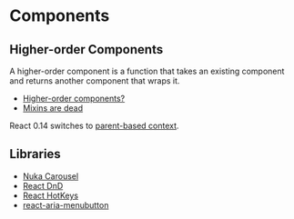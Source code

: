# Components

## Higher-order Components

A higher-order component is a function that takes an existing component and returns another component that wraps it.

* [Higher-order components?](https://gist.github.com/sebmarkbage/ef0bf1f338a7182b6775)
* [Mixins are dead](https://medium.com/@dan_abramov/mixins-are-dead-long-live-higher-order-components-94a0d2f9e750)

React 0.14 switches to [parent-based context](https://github.com/facebook/react/pull/3615).

## Libraries

* [Nuka Carousel](http://kenwheeler.github.io/nuka-carousel)
* [React DnD](https://github.com/gaearon/react-dnd)
* [React HotKeys](https://github.com/Chrisui/react-hotkeys)
* [react-aria-menubutton](http://davidtheclark.com/building-react-aria-menubutton/)